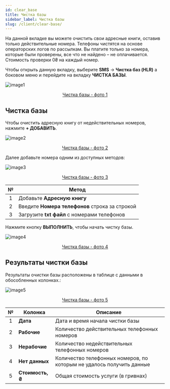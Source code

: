 ```yaml
---
id: clear_base
title: Чистка базы
sidebar_label: Чистка базы
slug: /client/clear-base/
---
```


На данной вкладке вы можете очистить свои адресные книги, оставив только действительные номера. Телефоны чистятся на основе операторских логов по рассылкам. Вы платите только за номера, которые были проверены, все что не найдено – не оплачивается. Стоимость проверки 0₴ на каждый номер.

Чтобы открыть данную вкладку, выберите **SMS** → **Чистка баз (HLR)** а боковом меню и перейдите на вкладку **ЧИСТКА БАЗЫ**.

![image1](/img/ru/client_hlr_clear_base/image1.png "Чистка базы") <center><u>Чистка базы - фото 1</u></center>

## Чистка базы

Чтобы очистить адресную книгу от недействительных номеров, нажмите **+ ДОБАВИТЬ**.

![image2](/img/ru/client_hlr_clear_base/image2.png "Чистка базы") <center><u>Чистка базы - фото 2</u></center>

Далее добавьте номера одним из доступных методов:

![image3](/img/ru/client_hlr_clear_base/image3.png "Чистка базы") <center><u>Чистка базы - фото 3</u></center>

|  №  | Метод |
| :-: | ----- |
| 1 | Добавьте **Адресную книгу** |
| 2 | Введите **Номера телефонов** строка за строкой |
| 3 | Загрузите **txt файл** с номерами телефонов |

Нажмите кнопку **ВЫПОЛНИТЬ**, чтобы начать чистку базы.

![image4](/img/ru/client_hlr_clear_base/image4.png "Чистка базы") <center><u>Чистка базы - фото 4</u></center>

## Результаты чистки базы

Результаты очистки базы расположены в таблице с данными в обособленных колонках.:

![image5](/img/ru/client_hlr_clear_base/image5.png "Чистка базы") <center><u>Чистка базы - фото 5</u></center>

|  №  | Колонка | Описание |
| :-: | ------- | -------- |
| 1 | **Дата** | Дата и время начала чистки базы |
| 2 | **Рабочие** | Количество действительных телефонных номеров |
| 3 | **Нерабочие** | Количество недействительных телефонных номеров |
| 4 | **Нет данных** | Количество телефонных номеров, по которым не удалось получить данные |
| 5 | **Стоимость, ₴** | Общая стоимость услуги (в гривнах) |
